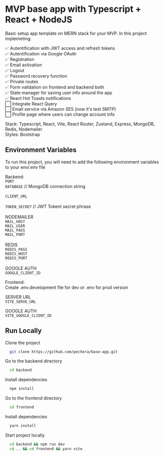 # MVP base app with Typescript + React + NodeJS

Basic setup app template on MERN stack for your MVP. In this project implemeting:

✅ Autentification with JWT access and refresh tokens\
✅ Autentification via Google OAuth\
✅ Registration\
✅ Email activation\
✅ Logout\
✅ Password recovery function\
✅ Private routes\
✅ Form validation on frontend and backend both\
✅ State manager for saving user info around the app\
✅ React Hot Toasts notifications\
⬜️ Integrate React Query\
⬜️ Email service via Amazon SES (now it's test SMTP)\
⬜️ Profile page where users can change account info

Stack: Typescript, React, Vite, React Router, Zustand, Express, MongoDB, Redis, Nodemailer\
Styles: Bootstrap

## Environment Variables

To run this project, you will need to add the following environment variables to your env/.env file

Backend:\
`PORT`\
`DATABASE` // MongoDB connection string\
\
`CLIENT_URL`\
\
`TOKEN_SECRET` // JWT Tokent secret phrase\
\
NODEMAILER\
`MAIL_HOST`\
`MAIL_USER`\
`MAIL_PASS`\
`MAIL_PORT`\
\
REDIS\
`REDIS_PASS`\
`REDIS_HOST`\
`REDIS_PORT`\
\
GOOGLE AUTH\
`GOOGLE_CLIENT_ID`

Frontend:\
Create .env.development file for dev or .env for prod version

SERVER URL\
`VITE_SERVE_URL`

GOOGLE AUTH\
`VITE_GOOGLE_CLIENT_ID`

## Run Locally

Clone the project

```bash
  git clone https://github.com/pechera/base-app.git
```

Go to the backend directory

```bash
  cd backend
```

Install dependencies

```bash
  npm install
```

Go to the frontend directory

```bash
  cd frontend
```

Install dependencies

```bash
  yarn install
```

Start project locally

```bash
  cd backend && npm run dev
  cd .. && cd frontend && yarn vite
```
